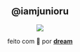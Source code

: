 <h2 align="center">@iamjunioru</h2>
<div align="center">
<a href="https://twitter.com/day_waifu"><img src="https://img.shields.io/twitter/follow/iamjunioru?style=social"></a>
</div>
<p align="center">feito com 💖 por <b><a href="github.com/iamjunioru">dream</a></p>

